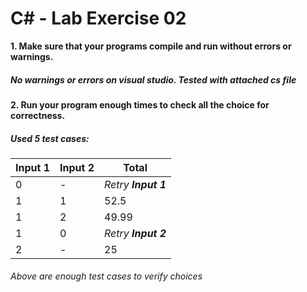 # C# - Lab Exercise 02
**1. Make sure that your programs compile and run without errors or warnings.**
##### No warnings or errors on visual studio. Tested with attached cs file
**2. Run your program enough times to check all the choice for correctness.**
##### Used 5 test cases:
Input 1 | Input 2 | Total
------- | ------- | ------
0 | - | *Retry **Input 1***
1 | 1 | 52.5
1 | 2 | 49.99
1 | 0 | *Retry **Input 2***
2 | - | 25


###### Above are enough test cases to verify choices
